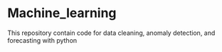 # Machine_learning
This repository contain code for data cleaning, anomaly detection, and forecasting with python
